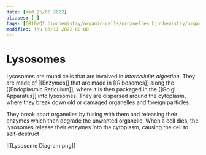 ```yaml
---
date: [Wed 25/05 2022]
aliases: [ ]
tags: [GR10/Q1 biochemistry/organic-cells/organelles biochemistry/organic-cells/animal-cells ]
modified: Thu 03/11 2022 08:00
---
```

# Lysosomes
Lysosomes are round cells that are involved in *intercellular digestion*. They are made of [[Enzymes]] that are made in [[Ribosomes]] along the [[Endoplasmic Reticulum]], where it is then packaged in the [[Golgi Apparatus]] into lysosomes. They are dispersed around the cytoplasm, where they break down old or damaged organelles and foreign particles. 

They break apart organelles by fusing with them and releasing their enzymes which then degrade the unwanted organelle. When a cell dies, the lysosomes release their enzymes into the cytoplasm, causing the cell to self-destruct

![[Lysosome Diagram.png]]